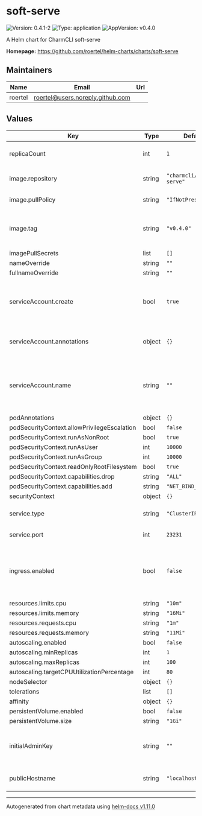 # soft-serve

![Version: 0.4.1-2](https://img.shields.io/badge/Version-0.4.1--2-informational?style=flat-square) ![Type: application](https://img.shields.io/badge/Type-application-informational?style=flat-square) ![AppVersion: v0.4.0](https://img.shields.io/badge/AppVersion-v0.4.0-informational?style=flat-square)

A Helm chart for CharmCLI soft-serve

**Homepage:** <https://github.com/roertel/helm-charts/charts/soft-serve>

## Maintainers

| Name | Email | Url |
| ---- | ------ | --- |
| roertel | <roertel@users.noreply.github.com> |  |

## Values

| Key | Type | Default | Description |
|-----|------|---------|-------------|
| replicaCount | int | `1` | number of replicas to create |
| image.repository | string | `"charmcli/soft-serve"` | repository for container image |
| image.pullPolicy | string | `"IfNotPresent"` | default pull policy |
| image.tag | string | `"v0.4.0"` | Overrides the image tag whose default is the chart appVersion. |
| imagePullSecrets | list | `[]` |  |
| nameOverride | string | `""` |  |
| fullnameOverride | string | `""` |  |
| serviceAccount.create | bool | `true` | Specifies whether a service account should be created |
| serviceAccount.annotations | object | `{}` | Annotations to add to the service account |
| serviceAccount.name | string | `""` | If not set and create is true, a name is generated using the fullname template |
| podAnnotations | object | `{}` |  |
| podSecurityContext.allowPrivilegeEscalation | bool | `false` |  |
| podSecurityContext.runAsNonRoot | bool | `true` |  |
| podSecurityContext.runAsUser | int | `10000` |  |
| podSecurityContext.runAsGroup | int | `10000` |  |
| podSecurityContext.readOnlyRootFilesystem | bool | `true` |  |
| podSecurityContext.capabilities.drop | string | `"ALL"` |  |
| podSecurityContext.capabilities.add | string | `"NET_BIND_SERVICE"` |  |
| securityContext | object | `{}` |  |
| service.type | string | `"ClusterIP"` | service type (LoadBalancer, ClusterIP, etc) |
| service.port | int | `23231` | port to listen on |
| ingress.enabled | bool | `false` | enable ingress (probably not useful unless you have a fancy ssh-enabled configuration) |
| resources.limits.cpu | string | `"10m"` |  |
| resources.limits.memory | string | `"16Mi"` |  |
| resources.requests.cpu | string | `"1m"` |  |
| resources.requests.memory | string | `"11Mi"` |  |
| autoscaling.enabled | bool | `false` |  |
| autoscaling.minReplicas | int | `1` |  |
| autoscaling.maxReplicas | int | `100` |  |
| autoscaling.targetCPUUtilizationPercentage | int | `80` |  |
| nodeSelector | object | `{}` |  |
| tolerations | list | `[]` |  |
| affinity | object | `{}` |  |
| persistentVolume.enabled | bool | `false` |  |
| persistentVolume.size | string | `"1Gi"` |  |
| initialAdminKey | string | `""` | The public key that will initially have admin access to repos |
| publicHostname | string | `"localhost"` | Address to use in public clone URLs |

----------------------------------------------
Autogenerated from chart metadata using [helm-docs v1.11.0](https://github.com/norwoodj/helm-docs/releases/v1.11.0)

